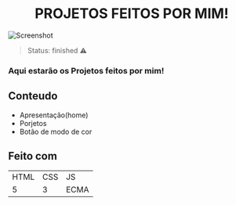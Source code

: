 
<h1 align="center">PROJETOS FEITOS POR MIM!</h1>

![Screenshot](https://user-images.githubusercontent.com/116754904/222162470-ee44e2dd-c0d0-45f1-874e-e52cc4fbf772.png)

>Status: finished ⚠️

### Aqui estarão os Projetos feitos por mim!

## Conteudo

+ Apresentação(home)
+ Porjetos
+ Botão de modo de cor

## Feito com

<table>
  <tr>
    <td>HTML</td>
     <td>CSS</td>
      <td>JS</td>
   </tr>
  <tr>
   <td>5</td>
    <td>3</td>
    <td>ECMA</td>
   </tr>
 </table> 
 
